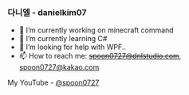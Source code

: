 ### 다니엘 - danielkim07

- 🔭 I’m currently working on minecraft command
- 🌱 I’m currently learning C#
- 🤔 I’m looking for help with WPF..
- 📫 How to reach me: ~~spoon0727@dnlstudio.com~~, spoon0727@kakao.com

My YouTube - [@spoon0727](https://youtube.com/@spoon0727)

<!--
**danielkim07/danielkim07** is a ✨ _special_ ✨ repository because its `README.md` (this file) appears on your GitHub profile.

Here are some ideas to get you started:

- 🔭 I’m currently working on ...
- 🌱 I’m currently learning ...
- 👯 I’m looking to collaborate on ...
- 🤔 I’m looking for help with ...
- 💬 Ask me about ...
- 📫 How to reach me: ...
- 😄 Pronouns: ...
- ⚡ Fun fact: ...
-->
